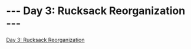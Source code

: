# --- Day 3: Rucksack Reorganization ---

[Day 3: Rucksack Reorganization](https://adventofcode.com/2022/day/3)
